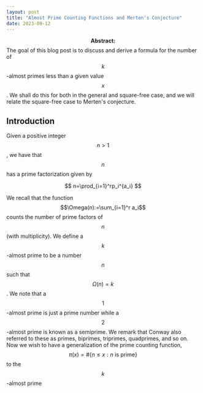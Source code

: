 ```yaml
---
layout: post
title: "Almost Prime Counting Functions and Merten's Conjecture"
date: 2023-09-12
---
```


$$\textbf{Abstract:}$$ The goal of this blog post is to discuss and derive a formula for the number of $$k$$-almost primes less than a given value $$x$$. We shall do this for both in the general and square-free case, and we will relate the square-free case to Merten's conjecture.

<h2>Introduction</h2>

Given a positive integer $$n>1$$, we have that $$n$$ has a prime factorization given by 

$$
n=\prod_{i=1}^rp_i^{a_i}
$$

We recall that the function $$\Omega(n):=\sum_{i=1}^r a_i$$ counts the number of prime factors of $$n$$ (with multiplicity). We define a $$k$$-almost prime to be a number $$n$$ such that $$\Omega(n)=k$$. We note that a $$1$$-almost prime is just a prime number while a $$2$$-almost prime is known as a semiprime. We remark that Conway also referred to these as primes, biprimes, triprimes, quadprimes, and so on. Now we wish to have a generalization of the prime counting function, $$\pi(x)=\#\{n\leq x: n \text{ is prime}\}$$ to the $$k$$-almost prime
